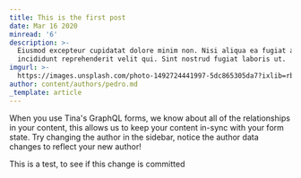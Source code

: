 ```yaml
---
title: This is the first post
date: Mar 16 2020
minread: '6'
description: >-
  Eiusmod excepteur cupidatat dolore minim non. Nisi aliqua ea fugiat anim aute
  incididunt reprehenderit velit qui. Sint nostrud fugiat laboris ut.
imgurl: >-
  https://images.unsplash.com/photo-1492724441997-5dc865305da7?ixlib=rb-1.2.1&ixid=eyJhcHBfaWQiOjEyMDd9&auto=format&fit=crop&w=1679&q=80
author: content/authors/pedro.md
_template: article
---
```


When you use Tina's GraphQL forms, we know about all of the relationships in your content, this allows us to keep your content in-sync with your form state. Try changing the author in the sidebar, notice the author data changes to reflect your new author!

This is a test,  to see if this change is committed 
